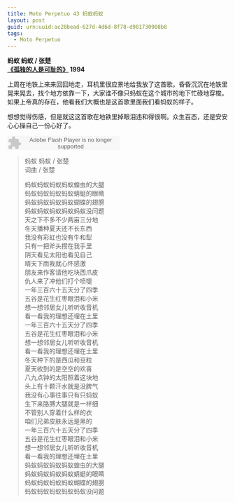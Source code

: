 ```yaml
---
title: Moto Perpetuo 43 蚂蚁蚂蚁
layout: post
guid: urn:uuid:ac28bead-627d-4d6d-8f78-d981730908b8
tags:
  - Moto Perpetuo
---
```


__蚂蚁 蚂蚁 / 张楚__    
__[《孤独的人是可耻的》](http://music.douban.com/subject/1407472/) 1994__  

上周在地铁上来来回回地走，耳机里很应景地给我放了这首歌。昏昏沉沉在地铁里晃来晃去，找个地方依靠一下，大家谁不像只蚂蚁在这个城市的地下忙碌地穿梭。如果上帝真的存在，他看我们大概也是这首歌里面我们看蚂蚁的样子。

想想觉得伤感，但是就这这首歌在地铁里掉眼泪违和得很啊。众生百态，还是安安心心操自己一份心好了。

<embed src="http://www.xiami.com/widget/0_377797/singlePlayer.swf" type="application/x-shockwave-flash" width="257" height="33" wmode="transparent"></embed>

>蚂蚁 蚂蚁 / 张楚  
>词曲 / 张楚
>  
>蚂蚁蚂蚁蚂蚁蚂蚁蝗虫的大腿  
>蚂蚁蚂蚁蚂蚁蚂蚁蜻蜓的眼睛  
>蚂蚁蚂蚁蚂蚁蚂蚁蝴蝶的翅膀  
>蚂蚁蚂蚁蚂蚁蚂蚁蚂蚁没问题  
>天之下不多不少两亩三分地  
>冬天播种夏天还不长东西  
>我没有彩虹也没有牛和犁  
>只有一把斧头攒在我手里  
>阴天看见太阳也看见自己  
>晴天下雨我就心怀感激  
>朋友来作客请他吃块西爪皮  
>仇人来了冲他们打个喷嚏  
>一年三百六十五天分了四季  
>五谷是花生红枣眼泪和小米  
>想一想邻居女儿听听收音机  
>看一看我的理想还埋在土里  
>一年三百六十五天分了四季  
>五谷是花生红枣眼泪和小米  
>想一想邻居女儿听听收音机  
>看一看我的理想还埋在土里  
>冬天种下的是西瓜和豆粒  
>夏天收到的是空空的欢喜   
>八九点钟的太阳照着这块地  
>头上有十颗汗水就是没脾气  
>我没有心事往事只有只蚂蚁  
>生下来胳膊大腿就是一样细  
>不管别人穿着什么样的衣  
>咱们兄弟皮肤永远是黑的  
>一年三百六十五天分了四季  
>五谷是花生红枣眼泪和小米  
>想一想邻居女儿听听收音机  
>看一看我的理想还埋在土里  
>蚂蚁蚂蚁蚂蚁蚂蚁蝗虫的大腿  
>蚂蚁蚂蚁蚂蚁蚂蚁蜻蜓的眼睛  
>蚂蚁蚂蚁蚂蚁蚂蚁蝴蝶的翅膀  
>蚂蚁蚂蚁蚂蚁蚂蚁蚂蚁没问题  